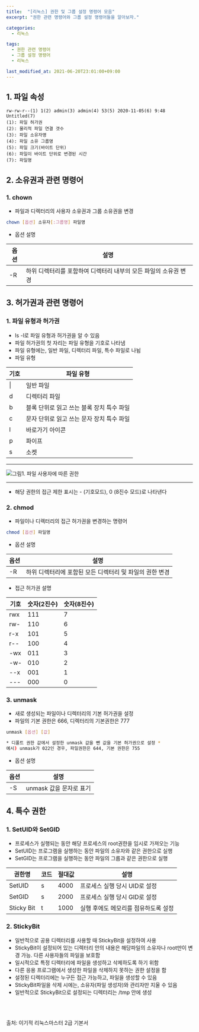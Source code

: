 ```yaml
---
title:  "[리눅스] 권한 및 그룹 설정 명령어 모음"
excerpt: "권한 관련 명령어와 그룹 설정 명령어들을 알아보자."

categories:
  - 리눅스

tags:
  - 권한 관련 명령어
  - 그룹 설정 명령어
  - 리눅스

last_modified_at: 2021-06-20T23:01:00+09:00
---
```


## 1. 파일 속성
```
rw-rw-r--(1) 1(2) admin(3) admin(4) 53(5) 2020-11-05(6) 9:48 Untitled(7)
(1): 파일 허가권
(2): 물리적 파일 연결 갯수
(3): 파일 소유자명
(4): 파일 소유 그룹명
(5): 파일 크기(바이트 단위)
(6): 파일이 바이트 단위로 변경된 시간
(7): 파일명
```

## 2. 소유권과 관련 명령어
### 1. chown
- 파일과 디렉터리의 사용자 소유권과 그룹 소유권을 변경
```bash
chown [옵션] 소유자[:그룹명] 파일명
```
- 옵션 설명

|옵션|설명|
|---|---|
|-R	|하위 디렉터리를 포함하여 디렉터리 내부의 모든 파일의 소유권 변경|


## 3. 허가권과 관련 명령어
### 1. 파일 유형과 허가권
- ls -l로 파일 유형과 허가권을 알 수 있음
- 파일 허가권의 첫 자리는 파일 유형을 기호로 나타냄
- 파일 유형에는, 일반 파일, 디렉터리 파일, 특수 파일로 나뉨
- 파일 유형

|기호|파일 유형|
|---|------|
|&#124;	|일반 파일|
|d|	디렉터리 파일|
|b|	블록 단위로 읽고 쓰는 블록 장치 특수 파일|
|c|	문자 단위로 읽고 쓰는 문자 장치 특수 파일|
|l	|바로가기 아이콘|
|p	|파이프|
|s|	소켓|

---

![그림1. 파일 사용자에 따른 권한](https://github.com/op2gs2/op2gs2.github.io/blob/main/assets/images/2021/%EB%A6%AC%EB%88%85%EC%8A%A4/permission.png?raw=true "그림1. 파일 사용자에 따른 권한")


----

- 해당 권한의 접근 제한 표시는 - (기호모드), 0 (8진수 모드)로 나타낸다

### 2. chmod
- 파일이나 디렉터리의 접근 허가권을 변경하는 명령어
```bash
chmod [옵션] 파일명
```

- 옵션 설명

|옵션|설명|
|---|---|
|-R	|하위 디렉터리에 포함된 모든 디렉터리 및 파일의 권한 변경|

- 접근 허가권 설명

|기호|숫자(2진수)|숫자(8진수)|
|---|---|---|
|rwx|	111	|7|
|rw-	|110|	6|
|r-x|101|	5|
|r--	|100	|4|
|-wx	|011|	3|
|-w-	|010|	2|
|--x|	001|	1|
|---	|000|	0|

### 3. unmask
- 새로 생성되는 파일이나 디렉터리의 기본 허가권을 설정
- 파일의 기본 권한은 666, 디렉터리의 기본권한은 777

```bash
unmask [옵션] [값]

* 디폴트 권한 값에서 설정한 unmask 값을 뺀 값을 기본 허가권으로 설정 *
예시) unmask가 022인 경우, 파일권한은 644, 기본 권한은 755
```

- 옵션 설명

|옵션|설명|
|---|---|
|-S	|unmask 값을 문자로 표기|


## 4. 특수 권한
### 1. SetUID와 SetGID
- 프로세스가 실행되는 동안 해당 프로세스의 root권한을 임시로 가져오는 기능
- SetUID는 프로그램을 실행하는 동안 파일의 소유자와 같은 권한으로 실행
- SetGID는 프로그램을 실행하는 동안 파일의 그룹과 같은 권한으로 실행

|권한명|코드|절대값|설명|
|---|---|---|---|
|SetUID|	s	|4000	|프로세스 실행 당시 UID로 설정|
|SetGID	|s	|2000|	프로세스 실행 당시 GID로 설정|
|Sticky Bit|	t|	1000|	실행 후에도 메모리를 점유하도록 설정|

### 2. StickyBit
- 일반적으로 공용 디렉터리를 사용할 때 StickyBit을 설정하여 사용
- StickyBit이 설정되어 있는 디렉터리 안의 내용은 해당파일의 소유자나 root만이 변경 가능. 다른 사용자들의 파일을 보호함
- 일시적으로 특정 디렉터리에 파일을 생성하고 삭제하도록 하기 위함
- 다른 응용 프로그램에서 생성한 파일을 삭제하지 못하는 권한 설정을 함
- 설정된 디렉터리에는 누구든 접근 가능하고, 파일을 생성할 수 있음
- StickyBit파일을 삭제 시에는, 소유자(파일 생성자)와 관리자만 지울 수 있음
- 일반적으로 StickyBit으로 설정되는 디렉터리는 /tmp 안에 생성

<br>
<br>

출처: 이기적 리눅스마스터 2급 기본서
